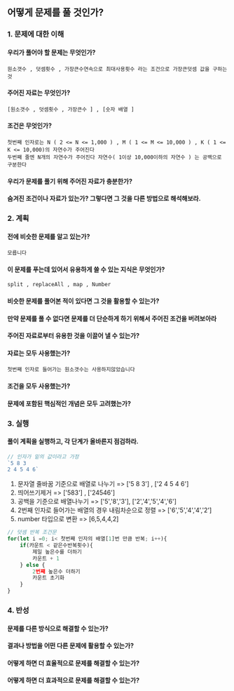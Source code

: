 ## 어떻게 문제를 풀 것인가?
### 1. 문제에 대한 이해
#### 우리가 풀어야 할 문제는 무엇인가?
    원소갯수 , 덧셈횟수 , 가장큰수연속으로 최대사용횟수 라는 조건으로 가장큰덧셈 값을 구하는것
#### 주어진 자료는 무엇인가?
    [원소갯수 , 덧셈횟수 , 가장큰수 ] , [숫자 배열 ]
#### 조건은 무엇인가?
    첫번째 인자로는 N ( 2 <= N <= 1,000 ) , M ( 1 <= M <= 10,000 ) , K ( 1 <= K <= 10,000)의 자연수가 주어진다
    두번째 줄엔 N개의 자연수가 주어진다 자연수( 1이상 10,000이하의 자연수 ) 는 공백으로 구분한다 
#### 우리가 문제를 풀기 위해 주어진 자료가 충분한가?
#### 숨겨진 조건이나 자료가 있는가? 그렇다면 그 것을 다른 방법으로 해석해보라.
### 2. 계획
#### 전에 비슷한 문제를 알고 있는가?
    모릅니다
#### 이 문제를 푸는데 있어서 유용하게 쓸 수 있는 지식은 무엇인가?
    split , replaceAll , map , Number
#### 비슷한 문제를 풀어본 적이 있다면 그 것을 활용할 수 있는가?
#### 만약 문제를 풀 수 없다면 문제를 더 단순하게 하기 위해서 주어진 조건을 버려보아라
#### 주어진 자료로부터 유용한 것을 이끌어 낼 수 있는가?
#### 자료는 모두 사용했는가?
    첫번째 인자로 들어가는 원소갯수는 사용하지않았습니다
#### 조건을 모두 사용했는가?
#### 문제에 포함된 핵심적인 개념은 모두 고려했는가?
### 3. 실행
#### 풀이 계획을 실행하고, 각 단계가 올바른지 점검하라.
```javascript
// 인자가 밑의 값이라고 가정
`5 8 3 
2 4 5 4 6`
```

1. 문자열 줄바꿈 기준으로 배열로 나누기 => ['5 8 3'] , ['2 4 5 4 6']
2. 띄어쓰기제거 => ['583'] , ['24546']
3. 공백을 기준으로 배열나누기 => ['5','8','3'], ['2','4','5','4','6'] 
4. 2번째 인자로 들어가는 배열의 경우 내림차순으로 정렬 => ['6','5','4','4','2']
5. number 타입으로 변환 => [6,5,4,4,2]
```javascript
// 덧셈 반복 조건문
for(let i =0; i< 첫번째 인자의 배열[1]번 만큼 반복; i++){
    if(카운트 < 같은수반복횟수){
        제일 높은수를 더하기
        카운트 + 1
    } else {
        2번째 높은수 더하기
        카운트 초기화
    }
}
```
### 4. 반성
#### 문제를 다른 방식으로 해결할 수 있는가?
#### 결과나 방법을 어떤 다른 문제에 활용할 수 있는가?
#### 어떻게 하면 더 효율적으로 문제를 해결할 수 있는가?
#### 어떻게 하면 더 효과적으로 문제를 해결할 수 있는가?
